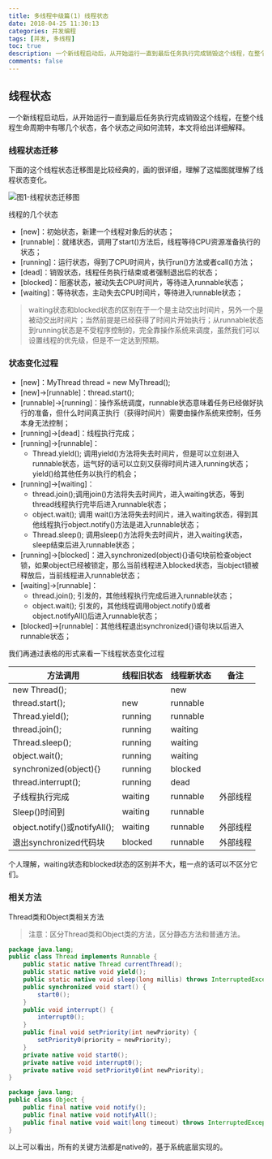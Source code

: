 ```yaml
---
title: 多线程中级篇(1) 线程状态
date: 2018-04-25 11:30:13
categories: 并发编程
tags: [并发, 多线程]
toc: true
description: 一个新线程启动后，从开始运行一直到最后任务执行完成销毁这个线程，在整个线程生命周期中有哪几个状态，各个状态之间如何流转，本文将给出详细解释。
comments: false
---
```


## 线程状态

一个新线程启动后，从开始运行一直到最后任务执行完成销毁这个线程，在整个线程生命周期中有哪几个状态，各个状态之间如何流转，本文将给出详细解释。

### 线程状态迁移

下面的这个线程状态迁移图是比较经典的，画的很详细，理解了这幅图就理解了线程状态变化。

![图1-线程状态迁移图](/images/thread_state.png)

线程的几个状态

- [new]：初始状态，新建一个线程对象后的状态；
- [runnable]：就绪状态，调用了start()方法后，线程等待CPU资源准备执行的状态；
- [running]：运行状态，得到了CPU时间片，执行run()方法或者call()方法；
- [dead]：销毁状态，线程任务执行结束或者强制退出后的状态；
- [blocked]：阻塞状态，被动失去CPU时间片，等待进入runnable状态；
- [waiting]：等待状态，主动失去CPU时间片，等待进入runnable状态；

> waiting状态和blocked状态的区别在于一个是主动交出时间片，另外一个是被动交出时间片；当然前提是已经获得了时间片开始执行；从runnable状态到running状态是不受程序控制的，完全靠操作系统来调度，虽然我们可以设置线程的优先级，但是不一定达到预期。
>

### 状态变化过程

- [new]：MyThread thread = new MyThread();
- [new]->[runnable]：thread.start();
- [runnable]->[running]：操作系统调度，runnable状态意味着任务已经做好执行的准备，但什么时间真正执行（获得时间片）需要由操作系统来控制，任务本身无法控制；
- [running]->[dead]：线程执行完成；
- [running]->[runnable]：
  - Thread.yield(); 调用yield()方法将失去时间片，但是可以立刻进入runnable状态，运气好的话可以立刻又获得时间片进入running状态；yield()给其他任务以执行的机会；
- [running]->[waiting]：
  - thread.join();调用join()方法将失去时间片，进入waiting状态，等到thread线程执行完毕后进入runnable状态；
  - object.wait(); 调用 wait()方法将失去时间片，进入waiting状态，得到其他线程执行object.notify()方法是进入runnable状态；
  - Thread.sleep(); 调用sleep()方法将失去时间片，进入waiting状态，sleep结束后进入runnable状态；
- [running]->[blocked]：进入synchronized(object){}语句块前检查object锁，如果object已经被锁定，那么当前线程进入blocked状态，当object锁被释放后，当前线程进入runnable状态；
- [waiting]->[runnable]：
  - thread.join(); 引发的，其他线程执行完成后进入runnable状态；
  - object.wait(); 引发的，其他线程调用object.notify()或者object.notifyAll()后进入runnable状态；
- [blocked]->[runnable]：其他线程退出synchronized{}语句块以后进入runnable状态；


我们再通过表格的形式来看一下线程状态变化过程

| 方法调用                         | 线程旧状态   | 线程新状态    | 备注   |
| ---------------------------- | ------- | -------- | ---- |
| new Thread();                |         | new      |      |
| thread.start();              | new     | runnable |      |
| Thread.yield();              | running | runnable |      |
| thread.join();               | running | waiting  |      |
| Thread.sleep();              | running | waiting  |      |
| object.wait();               | running | waiting  |      |
| synchronized(object){}       | running | blocked  |      |
| thread.interrupt();          | running | dead     |      |
| 子线程执行完成                      | waiting | runnable | 外部线程 |
| Sleep()时间到                   | waiting | runnable |      |
| object.notify()或notifyAll(); | waiting | runnable | 外部线程 |
| 退出synchronized代码块            | blocked | runnable | 外部线程 |

个人理解，waiting状态和blocked状态的区别并不大，粗一点的话可以不区分它们。

### 相关方法

Thread类和Object类相关方法

>  注意：区分Thread类和Object类的方法，区分静态方法和普通方法。

```java
package java.lang;
public class Thread implements Runnable {
	public static native Thread currentThread();
  	public static native void yield();
  	public static native void sleep(long millis) throws InterruptedException;  
  	public synchronized void start() {
    	start0();  
    }
  	public void interrupt() {
      	interrupt0();
    }
  	public final void setPriority(int newPriority) {
      	setPriority0(priority = newPriority);
    }
  	private native void start0();
  	private native void interrupt0();
  	private native void setPriority0(int newPriority);
}
```

```java
package java.lang;
public class Object {
	public final native void notify();
  	public final native void notifyAll();
  	public final native void wait(long timeout) throws InterruptedException;
}
```
以上可以看出，所有的关键方法都是native的，基于系统底层实现的。

